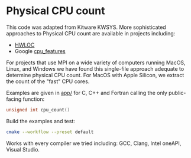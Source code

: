 # Physical CPU count

This code was adapted from Kitware KWSYS.
More sophisticated approaches to Physical CPU count are available in projects including:

* [HWLOC](https://github.com/open-mpi/hwloc)
* Google [cpu_features](https://github.com/google/cpu_features)

For projects that use MPI on a wide variety of computers running MacOS, Linux, and Windows we have found this single-file approach adequate to determine physical CPU count.
For MacOS with Apple Silicon, we extract the count of the "fast" CPU cores.

Examples are given in [app/](./app) for C, C++ and Fortran calling the only public-facing function:

```c
unsigned int cpu_count()
```

Build the examples and test:

```sh
cmake --workflow --preset default
```

Works with every compiler we tried including: GCC, Clang, Intel oneAPI, Visual Studio.
